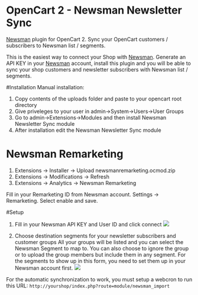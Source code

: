 # OpenCart 2 - Newsman Newsletter Sync
[Newsman](https://www.newsmanapp.com) plugin for OpenCart 2. Sync your OpenCart customers / subscribers to Newsman list / segments.

This is the easiest way to connect your Shop with [Newsman](https://www.newsmanapp.com).
Generate an API KEY in your [Newsman](https://www.newsmanapp.com) account, install this plugin and you will be able to sync your shop customers and newsletter subscribers with Newsman list / segments.

#Installation
Manual installation:
1.  Copy contents of the uploads folder and paste to your opencart root directory
2.	Give priveleges to your user in admin->System->Users->User Groups
3.  Go to admin->Extensions->Modules and then install Newsman Newsletter Sync module
4.  After installation edit the Newsman Newsletter Sync module

# Newsman Remarketing

1. Extensions -> Installer -> Upload newsmanremarketing.ocmod.zip
2. Extensions -> Modifications -> Refresh
3. Extensions -> Analytics -> Newsman Remarketing

Fill in your Remarketing ID from Newsman account. Settings -> Remarketing.
Select enable and save.


#Setup
1. Fill in your Newsman API KEY and User ID and click connect
![](https://raw.githubusercontent.com/Newsman/OpenCart2-Newsman/master/assets/api-setup-screen-opencart2.png)

2. Choose destination segments for your newsletter subscribers and customer groups
All your groups will be listed and you can select the Newsman Segment to map to.
You can also choose to ignore the group or to upload the group members but include them in any segment.
For the segments to show up in this form, you need to set them up in your Newsman account first.
![](https://raw.githubusercontent.com/Newsman/OpenCart2-Newsman/master/assets/mapping-screen-opencart2.png)

For the automatic synchronization to work, you must setup a webcron to run this URL:
`http://yourshop/index.php?route=module/newsman_import`
